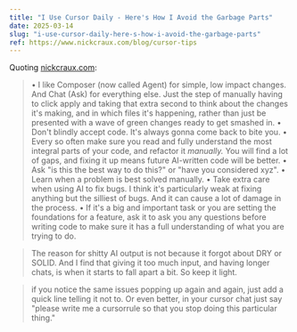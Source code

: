 ```yaml
---
title: "I Use Cursor Daily - Here's How I Avoid the Garbage Parts"
date: 2025-03-14
slug: "i-use-cursor-daily-here-s-how-i-avoid-the-garbage-parts"
ref: https://www.nickcraux.com/blog/cursor-tips
---
```


Quoting [nickcraux.com](https://www.nickcraux.com/blog/cursor-tips):

> •   I like Composer (now called Agent) for simple, low impact changes. And Chat (Ask) for everything else. Just the step of manually having to click apply and taking that extra second to think about the changes it's making, and in which files it's happening, rather than just be presented with a wave of green changes ready to get smashed in.
•   Don't blindly accept code. It's always gonna come back to bite you.
•   Every so often make sure you read and fully understand the most integral parts of your code, and refactor it *manually.* You will find a lot of gaps, and fixing it up means future AI-written code will be better.
•   Ask &#34;is this the best way to do this?&#34; or &#34;have you considered xyz&#34;.
•   Learn when a problem is best solved manually.
•   Take extra care when using AI to fix bugs. I think it's particularly weak at fixing anything but the silliest of bugs. And it can cause a lot of damage in the process.
•   If it's a big and important task or you are setting the foundations for a feature, ask it to ask you any questions before writing code to make sure it has a full understanding of what you are trying to do.

> The reason for shitty AI output is not because it forgot about DRY or SOLID. And I find that giving it too much input, and having longer chats, is when it starts to fall apart a bit. So keep it light.

> if you notice the same issues popping up again and again, just add a quick line telling it not to. Or even better, in your cursor chat just say &#34;please write me a cursorrule so that you stop doing this particular thing.&#34;